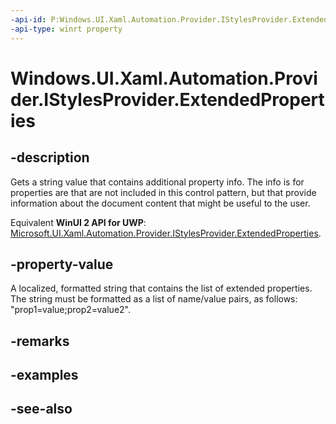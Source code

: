```yaml
---
-api-id: P:Windows.UI.Xaml.Automation.Provider.IStylesProvider.ExtendedProperties
-api-type: winrt property
---
```


<!-- Property syntax
public string ExtendedProperties { get; }
-->

# Windows.UI.Xaml.Automation.Provider.IStylesProvider.ExtendedProperties

## -description
Gets a string value that contains additional property info. The info is for properties are that are not included in this control pattern, but that provide information about the document content that might be useful to the user.

Equivalent **WinUI 2 API for UWP**: [Microsoft.UI.Xaml.Automation.Provider.IStylesProvider.ExtendedProperties](/windows/winui/api/microsoft.ui.xaml.automation.provider.istylesprovider.extendedproperties).

## -property-value
A localized, formatted string that contains the list of extended properties. The string must be formatted as a list of name/value pairs, as follows: "prop1=value;prop2=value2".

## -remarks

## -examples

## -see-also
